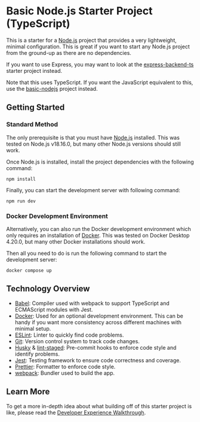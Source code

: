 # Basic Node.js Starter Project (TypeScript)

This is a starter for a [Node.js](https://nodejs.org) project that provides a very lightweight, minimal configuration. This is great if you want to start any Node.js project from the ground-up as there are no dependencies.

If you want to use Express, you may want to look at the [express-backend-ts](../express-backend-ts) starter project instead.

Note that this uses TypeScript. If you want the JavaScript equivalent to this, use the [basic-nodejs](../basic-nodejs) project instead.

## Getting Started

### Standard Method

The only prerequisite is that you must have [Node.js](https://nodejs.org) installed. This was tested on Node.js v18.16.0, but many other Node.js versions should still work.

Once Node.js is installed, install the project dependencies with the following command:

```
npm install
```

Finally, you can start the development server with following command:

```
npm run dev
```

### Docker Development Environment

Alternatively, you can also run the Docker development environment which only requires an installation of [Docker](https://www.docker.com). This was tested on Docker Desktop 4.20.0, but many other Docker installations should work.

Then all you need to do is run the following command to start the development server:

```
docker compose up
```

## Technology Overview

-   [Babel](https://babeljs.io): Compiler used with webpack to support TypeScript and ECMAScript modules with Jest.
-   [Docker](https://www.docker.com): Used for an optional development environment. This can be handy if you want more consistency across different machines with minimal setup.
-   [ESLint](https://eslint.org): Linter to quickly find code problems.
-   [Git](https://git-scm.com): Version control system to track code changes.
-   [Husky](https://typicode.github.io/husky) & [lint-staged](https://github.com/okonet/lint-staged): Pre-commit hooks to enforce code style and identify problems.
-   [Jest](https://jestjs.io): Testing framework to ensure code correctness and coverage.
-   [Prettier](https://prettier.io): Formatter to enforce code style.
-   [webpack](https://webpack.js.org): Bundler used to build the app.

## Learn More

To get a more in-depth idea about what building off of this starter project is like, please read the [Developer Experience Walkthrough](./dx-walkthrough.md).
